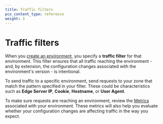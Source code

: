 ```yaml
---
title: Traffic filters
pcx_content_type: reference
weight: 3
---
```


# Traffic filters

When you [create an environment](/version-management/how-to/environments/#create-environment), you specify a **traffic filter** for that environment. This filter ensures that all traffic reaching the environment - and, by extension, the configuration changes associated with the environment's version - is intentional.

To send traffic to a specific environment, send requests to your zone that match the pattern specified in your filter. These could be characteristics such as **Edge Server IP**, **Cookie**, **Hostname**, or **User Agent**.

To make sure requests are reaching an environment, review the [Metrics](/version-management/how-to/versions/#view-metrics) associated with your environment. These metrics will also help you evaluate whether your configuration changes are affecting traffic in the way you expect.